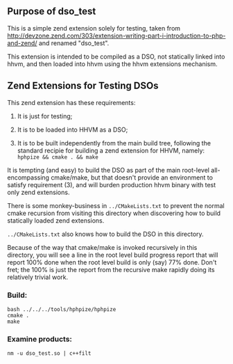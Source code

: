 ## Purpose of dso_test
This is a simple zend extension solely for testing, taken from
    http://devzone.zend.com/303/extension-writing-part-i-introduction-to-php-and-zend/
and renamed "dso_test".

This extension is intended to be compiled as a DSO, not statically linked into hhvm,
and then loaded into hhvm using the hhvm extensions mechanism.

## Zend Extensions for Testing DSOs
This zend extension has these requirements:

1. It is just for testing;

2. It is to be loaded into HHVM as a DSO;

3. It is to be built independently from the main build tree, following the standard recipie for building
a zend extension for HHVM, namely: `hphpize && cmake . && make`

It is tempting (and easy) to build the DSO as part of the main root-level
all-encompassing cmake/make, but that doesn't provide an environment to
satisfy requirement (3), and will burden production hhvm binary with
test only zend extensions.

There is some monkey-business in `../CMakeLists.txt` to prevent the normal
cmake recursion from visiting this directory when discovering how
to build statically loaded zend extensions.

`../CMakeLists.txt` also knows how to build the DSO in this directory.

Because of the way that cmake/make is invoked recursively in this directory,
you will see a line in the root level build progress report
that will report 100% done when the root level build is only (say) 77% done.
Don't fret; the 100% is just the report from the recursive make
rapidly doing its relatively trivial work.

### Build:

    bash ../../../tools/hphpize/hphpize
    cmake .
    make

### Examine products:

    nm -u dso_test.so | c++filt

